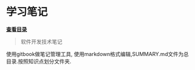 # 学习笔记

[**查看目录**](SUMMARY.md)

> 软件开发技术笔记

使用gitbook做笔记管理工具, 使用markdown格式编辑,SUMMARY.md文件为总目录.按照知识点划分文件夹.

